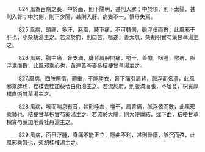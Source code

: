 <p>&emsp;&emsp;
824.風為百病之長，中於面，則下陽明，甚則入脾；中於項，則下太陽，甚則入腎；中於側，則下少陽，甚則入肝。病變不一，慎毋失焉。
</p>
<p>&emsp;&emsp;
825.風病，頭痛，多汗，惡風，腋下痛，不可轉側，脈浮弦而數，此風邪干肝也，小柴胡湯主之。若流於府，則口苦，嘔逆，善太息，柴胡枳實芍藥甘草湯主之。
</p>
<p>&emsp;&emsp;
826.風病，胸中痛，脅支滿，膺背肩胛間痛，嗌干，善噫，咽腫，喉痹，脈浮洪而數，此風邪乘心也，黃連黃芩麥冬桔梗甘草湯主之。
</p>
<p>&emsp;&emsp;
827.風病，四肢懈惰，體重，不能勝衣，脅下痛引肩背，脈浮而弦濇，此風邪乘脾也，桂枝去桂加茯苓白術湯主之。若流於府，則腹滿而脹，不嗜食，枳實厚樸白術甘草湯主之。
</p>
<p>&emsp;&emsp;
828.風病，咳而喘息有音，甚則唾血，嗌干，肩背痛，脈浮弦而數，此風邪乘肺也，桔梗甘草枳實芍藥湯主之。若流於大腸，則大便燥結，或下血，桔梗甘草枳實芍藥加地黃牡丹湯主之。
</p>
<p>&emsp;&emsp;
829.風病，面目浮腫，脊痛不能正立，隱曲不利，甚則骨痿，脈沉而弦，此風邪乘腎也，柴胡桂枝湯主之。
</p>